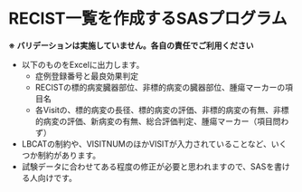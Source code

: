 # RECIST一覧を作成するSASプログラム
**※ バリデーションは実施していません。各自の責任でご利用ください**
- 以下のものをExcelに出力します。
  - 症例登録番号と最良効果判定
  - RECISTの標的病変臓器部位、非標的病変の臓器部位、腫瘍マーカーの項目名
  - 各Visitの、標的病変の長径、標的病変の評価、非標的病変の有無、非標的病変の評価、新病変の有無、総合評価判定、腫瘍マーカー（項目問わず）
- LBCATの制約や、VISITNUMのほかVISITが入力されていることなど、いくつか制約があります。
- 試験データに合わせてある程度の修正が必要と思われますので、SASを書ける人向けです。

